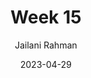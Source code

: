 ---
title: Week 15
date: 2023-04-29
description: Teaching log for Week 15
draft: false
hideToc: false
enableToc: true
enableTocContent: true
author: Jailani Rahman
authorEmoji: 💻
---